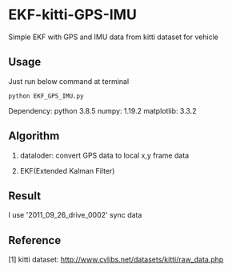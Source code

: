 # EKF-kitti-GPS-IMU
Simple EKF with GPS and IMU data from kitti dataset for vehicle

## Usage
Just run below command at terminal
```
python EKF_GPS_IMU.py
```
Dependency: 
python 3.8.5
numpy: 1.19.2
matplotlib: 3.3.2

## Algorithm
1. dataloder: convert GPS data to local x,y frame data

2. EKF(Extended Kalman Filter)

## Result
I use '2011_09_26_drive_0002' sync data

## Reference
[1] kitti dataset: http://www.cvlibs.net/datasets/kitti/raw_data.php
